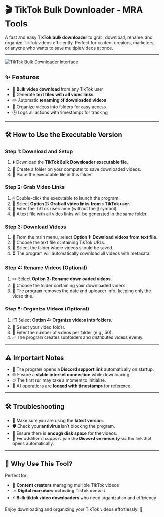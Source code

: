# 🎬 TikTok Bulk Downloader - MRA Tools

A fast and easy **TikTok bulk downloader** to grab, download, rename, and organize TikTok videos efficiently. Perfect for content creators, marketers, or anyone who wants to save multiple videos at once.

---

![TikTok Bulk Downloader Interface](https://media.discordapp.net/attachments/1409957890034503742/1416574552393384046/image.png?)


## ✨ Features

- 🚀 **Bulk video download** from any TikTok user
- 📄 Generate **text files with all video links**
- ✏️ Automatic **renaming of downloaded videos**
- 📁 Organize videos into folders for easy access
- 🕒 Logs all actions with timestamps for tracking

---

## 🛠 How to Use the Executable Version

### Step 1: Download and Setup

1. ⬇️ Download the **TikTok Bulk Downloader executable file**.
2. 📂 Create a folder on your computer to save downloaded videos.
3. 📌 Place the executable file in this folder.

### Step 2: Grab Video Links

1. 🖱 Double-click the executable to launch the program.
2. 🔢 Select **Option 2: Grab all video links from a TikTok user**.
3. 📝 Enter the TikTok username (without the `@` symbol).
4. 📄 A text file with all video links will be generated in the same folder.

### Step 3: Download Videos

1. 🎯 From the main menu, select **Option 1: Download videos from text file**.
2. 📂 Choose the text file containing TikTok URLs.
3. 💾 Select the folder where videos should be saved.
4. ⏳ The program will automatically download all videos with metadata.

### Step 4: Rename Videos (Optional)

1. ✏️ Select **Option 3: Rename downloaded videos**.
2. 📂 Choose the folder containing your downloaded videos.
3. 🔹 The program removes the date and uploader info, keeping only the video title.

### Step 5: Organize Videos (Optional)

1. 🗂 Select **Option 4: Organize videos into folders**.
2. 📁 Select your video folder.
3. 🔢 Enter the number of videos per folder (e.g., 50).
4. ✅ The program creates subfolders and distributes videos evenly.

---

## ⚠️ Important Notes

- 💬 The program opens a **Discord support link** automatically on startup.
- 🌐 Ensure a **stable internet connection** while downloading.
- ⏱ The first run may take a moment to initialize.
- 📝 All operations are **logged with timestamps** for reference.

---

## 🛠 Troubleshooting

- 🔄 Make sure you are using the **latest version**.
- 🛡 Check your **antivirus** isn’t blocking the program.
- 💾 Ensure there is **enough disk space** for the videos.
- 💬 For additional support, join the **Discord community** via the link that opens automatically.

---

## 📌 Why Use This Tool?

Perfect for:

- 🎥 **Content creators** managing multiple TikTok videos
- 📈 **Digital marketers** collecting TikTok content
- ⚡ **Bulk tiktok video downloaders** who need organization and efficiency

Enjoy downloading and organizing your TikTok videos effortlessly! 🚀
